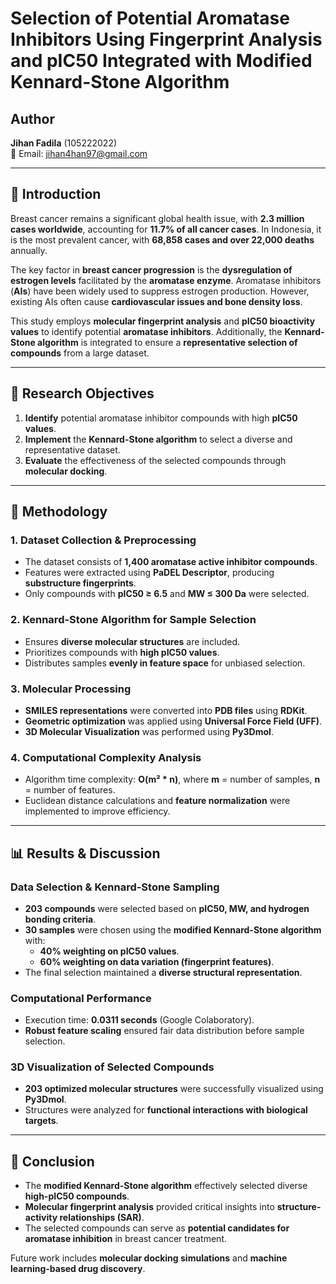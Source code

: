 # Selection of Potential Aromatase Inhibitors Using Fingerprint Analysis and pIC50 Integrated with Modified Kennard-Stone Algorithm  

## Author   
**Jihan Fadila** (105222022)  
📧 Email: jihan4han97@gmail.com

---

## 📌 Introduction  
Breast cancer remains a significant global health issue, with **2.3 million cases worldwide**, accounting for **11.7% of all cancer cases**. In Indonesia, it is the most prevalent cancer, with **68,858 cases and over 22,000 deaths** annually.  

The key factor in **breast cancer progression** is the **dysregulation of estrogen levels** facilitated by the **aromatase enzyme**. Aromatase inhibitors (**AIs**) have been widely used to suppress estrogen production. However, existing AIs often cause **cardiovascular issues and bone density loss**.  

This study employs **molecular fingerprint analysis** and **pIC50 bioactivity values** to identify potential **aromatase inhibitors**. Additionally, the **Kennard-Stone algorithm** is integrated to ensure a **representative selection of compounds** from a large dataset.  

---

## 🎯 Research Objectives  
1. **Identify** potential aromatase inhibitor compounds with high **pIC50 values**.  
2. **Implement** the **Kennard-Stone algorithm** to select a diverse and representative dataset.  
3. **Evaluate** the effectiveness of the selected compounds through **molecular docking**.  

---

## 🧪 Methodology  
### **1. Dataset Collection & Preprocessing**  
- The dataset consists of **1,400 aromatase active inhibitor compounds**.  
- Features were extracted using **PaDEL Descriptor**, producing **substructure fingerprints**.  
- Only compounds with **pIC50 ≥ 6.5** and **MW ≤ 300 Da** were selected.  

### **2. Kennard-Stone Algorithm for Sample Selection**  
- Ensures **diverse molecular structures** are included.  
- Prioritizes compounds with **high pIC50 values**.  
- Distributes samples **evenly in feature space** for unbiased selection.  

### **3. Molecular Processing**  
- **SMILES representations** were converted into **PDB files** using **RDKit**.  
- **Geometric optimization** was applied using **Universal Force Field (UFF)**.  
- **3D Molecular Visualization** was performed using **Py3Dmol**.  

### **4. Computational Complexity Analysis**  
- Algorithm time complexity: **O(m² * n)**, where **m** = number of samples, **n** = number of features.  
- Euclidean distance calculations and **feature normalization** were implemented to improve efficiency.  

---

## 📊 Results & Discussion  
### **Data Selection & Kennard-Stone Sampling**  
- **203 compounds** were selected based on **pIC50, MW, and hydrogen bonding criteria**.  
- **30 samples** were chosen using the **modified Kennard-Stone algorithm** with:  
  - **40% weighting on pIC50 values**.  
  - **60% weighting on data variation (fingerprint features)**.  
- The final selection maintained a **diverse structural representation**.  

### **Computational Performance**  
- Execution time: **0.0311 seconds** (Google Colaboratory).  
- **Robust feature scaling** ensured fair data distribution before sample selection.  

### **3D Visualization of Selected Compounds**  
- **203 optimized molecular structures** were successfully visualized using **Py3Dmol**.  
- Structures were analyzed for **functional interactions with biological targets**.  

---

## 📌 Conclusion  
- The **modified Kennard-Stone algorithm** effectively selected diverse **high-pIC50 compounds**.  
- **Molecular fingerprint analysis** provided critical insights into **structure-activity relationships (SAR)**.  
- The selected compounds can serve as **potential candidates for aromatase inhibition** in breast cancer treatment.  

Future work includes **molecular docking simulations** and **machine learning-based drug discovery**.  
